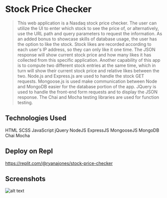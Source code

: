 # Stock Price Checker
> This web application is a Nasdaq stock price checker. The user can utilize the UI to enter which stock to see the price of, or alternatively, use the URL path and query parameters to request the information. As an added bonus to showcase skills of database usage, the user has the option to like the stock. Stock likes are recorded according to each user's IP address, so they can only like it one time. The JSON response will show current stock price and how many likes it has collected from this specific application. Another capability of this app is to compute two different stock entries at the same time, which in turn will show their current stock price and relative likes between the two. Node.js and Express.js are used to handle the stock GET requests. Mongoose.js is used make communication between Node and MongoDB easier for the database portion of the app. JQuery is used to handle the front-end form requests and to display the JSON response. The Chai and Mocha testing libraries are used for function testing. 

## Technologies Used

HTML SCSS JavaScript jQuery NodeJS ExpressJS MongooseJS MongoDB Chai Mocha

## Deploy on Repl

https://replit.com/@ryanajones/stock-price-checker

## Screenshots

![alt text](https://i.imgur.com/IHeD39d.png)